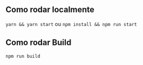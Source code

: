 ## Como rodar localmente

`yarn && yarn start` ou `npm install && npm run start`

## Como rodar Build
`npm run build`

